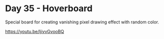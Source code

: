 # Day 35 - Hoverboard

Special board for creating vanishing pixel drawing effect with random color.

https://youtu.be/ljivvGvooBQ
